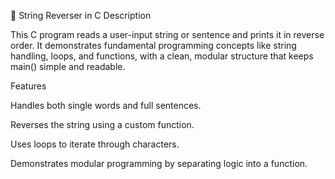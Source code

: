 🔄 String Reverser in C
Description

This C program reads a user-input string or sentence and prints it in reverse order. It demonstrates fundamental programming concepts like string handling, loops, and functions, with a clean, modular structure that keeps main() simple and readable.

Features

Handles both single words and full sentences.

Reverses the string using a custom function.

Uses loops to iterate through characters.

Demonstrates modular programming by separating logic into a function.
